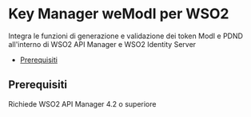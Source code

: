 # Key Manager weModI per WSO2

Integra le funzioni di generazione e validazione dei token ModI e PDND all'interno di WSO2 API Manager e WSO2 Identity Server

* [Prerequisiti](#prerequisiti)

## Prerequisiti

Richiede WSO2 API Manager 4.2 o superiore
